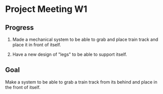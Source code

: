 # Project Meeting W1

## Progress

1. Made a mechanical system to be able to grab and place train track and place it in front of itself.

2. Have a new design of "legs" to be able to support itself.

## Goal

Make a system to be able to grab a train track from its behind and place in the front of itself.
